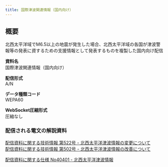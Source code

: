 ```yaml
---
title: 国際津波関連情報（国内向け）
---
```


## 概要
北西太平洋域でM6.5以上の地震が発生した場合、北西太平洋域の各国が津波警報等の発表に資するための支援情報として発表するものを複製した国内向け配信

**資料名** <br/>
 国際津波関連情報（国内向け）
 
**配信形式** <br/>
 A/N

**データ種類コード** <br/>
 WEPA60

**WebSocket圧縮形式** <br/>
 圧縮なし

### 配信される電文の解説資料
 [配信資料に関する技術情報 第522号 - 北西太平洋津波情報の変更について](https://dmdata.jp/doc/jma/technical/522.pdf) <br/>
 [配信資料に関する技術情報 第502号 - 北西太平洋津波情報の改善について](https://dmdata.jp/doc/jma/technical/502.pdf)
 
 
 [配信資料に関する仕様 No40401 - 北西太平洋津波情報](https://www.data.jma.go.jp/suishin/shiyou/pdf/no40401)


